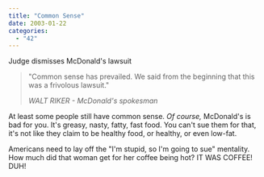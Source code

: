 ```yaml
---
title: "Common Sense"
date: 2003-01-22
categories: 
  - "42"
---
```


Judge dismisses McDonald's lawsuit

> "Common sense has prevailed. We said from the beginning that this was a frivolous lawsuit."
> 
> _WALT RIKER - McDonald's spokesman_

At least some people still have common sense. _Of course,_ McDonald's is bad for you. It's greasy, nasty, fatty, fast food. You can't sue them for that, it's not like they claim to be healthy food, or healthy, or even low-fat.

Americans need to lay off the "I'm stupid, so I'm going to sue" mentality. How much did that woman get for her coffee being hot? IT WAS COFFEE! DUH!
